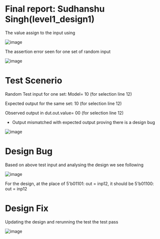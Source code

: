 # Final report: Sudhanshu Singh(level1_design1)
The value assign to the input using


![image](https://user-images.githubusercontent.com/73732594/182029571-5ac35f83-0018-4c3e-8428-89b76283c922.png)

The assertion error seen for one set of random input

![image](https://user-images.githubusercontent.com/73732594/182029702-c8dbe0e3-4abc-4ed2-aaef-65473d3cfa15.png)

# Test Scenerio
Random Test input for one set: Model= 10 (for selection line 12)

Expected output for the same set: 10 (for selection line 12)

Observed output in dut.out.value= 00  (for selection line 12)

* Output mismatched with expected output proving there is a design bug

![image](https://user-images.githubusercontent.com/73732594/182030023-4df5be1d-bd32-44aa-b649-1c4d7394114e.png)

# Design Bug
 Based on above test input and analysing the design we see following

![image](https://user-images.githubusercontent.com/73732594/182030468-80aee04b-059b-49ca-ac1e-98a32f2bb297.png)

For the design, at the place of 5'b01101: out = inp12, it should be 5'b01100: out = inp12

# Design Fix

Updating the design and rerunning the test the test pass

![image](https://user-images.githubusercontent.com/73732594/182030715-97feee16-f489-4ac2-9d2f-1162e4663ac1.png)



